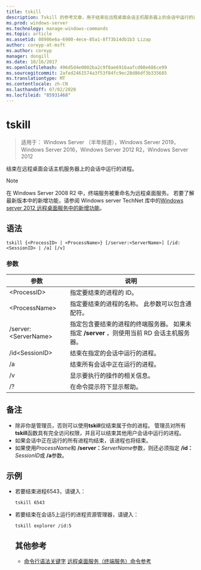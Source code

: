```yaml
---
title: tskill
description: Tskill 的参考文章，用于结束在远程桌面会话主机服务器上的会话中运行的进程。
ms.prod: windows-server
ms.technology: manage-windows-commands
ms.topic: article
ms.assetid: 08986e6a-6900-4ece-85a1-8f73b14db1b3 Lizap
author: coreyp-at-msft
ms.author: coreyp
manager: dongill
ms.date: 10/16/2017
ms.openlocfilehash: 496d5d4e0002ba2c9f8ae6916aafcd08e686ce99
ms.sourcegitcommit: 2afed2461574a3f53f84fc9ec28d86df3b335685
ms.translationtype: MT
ms.contentlocale: zh-CN
ms.lasthandoff: 07/02/2020
ms.locfileid: "85931468"
---
```

# <a name="tskill"></a>tskill

> 适用于： Windows Server （半年频道），Windows Server 2019，Windows Server 2016，Windows Server 2012 R2，Windows Server 2012

结束在远程桌面会话主机服务器上的会话中运行的进程。


> [!NOTE]
> 在 Windows Server 2008 R2 中，终端服务被重命名为远程桌面服务。 若要了解最新版本中的新增功能，请参阅 Windows server TechNet 库中的[Windows server 2012 远程桌面服务中的新增功能](https://technet.microsoft.com/library/hh831527)。

## <a name="syntax"></a>语法
```
tskill {<ProcessID> | <ProcessName>} [/server:<ServerName>] [/id:<SessionID> | /a] [/v]
```

### <a name="parameters"></a>参数

|参数|说明|
|-------|--------|
|\<ProcessID>|指定要结束的进程的 ID。|
|\<ProcessName>|指定要结束的进程的名称。 此参数可以包含通配符。|
|/server:\<ServerName>|指定包含要结束的进程的终端服务器。 如果未指定 **/server** ，则使用当前 RD 会话主机服务器。|
|/id\<SessionID>|结束在指定的会话中运行的进程。|
|/a|结束所有会话中正在运行的进程。|
|/v|显示要执行的操作的相关信息。|
|/?|在命令提示符下显示帮助。|

## <a name="remarks"></a>备注
- 除非你是管理员，否则可以使用**tskill**仅结束属于你的进程。 管理员对所有**tskill**函数具有完全访问权限，并且可以结束其他用户会话中运行的进程。
- 如果会话中正在运行的所有进程均结束，该进程也将结束。
- 如果使用*ProcessName*和 **/server：**<em>ServerName</em>参数，则还必须指定 **/id：**<em>SessionID</em>或 **/a**参数。

## <a name="examples"></a>示例
- 若要结束进程6543，请键入：
  ```
  tskill 6543
  ```
- 若要结束在会话5上运行的进程资源管理器，请键入：
  ```
  tskill explorer /id:5
  ```
  ## <a name="additional-references"></a>其他参考
  - [命令行语法关键字](command-line-syntax-key.md) 
  [远程桌面服务（终端服务）命令参考](remote-desktop-services-terminal-services-command-reference.md)
